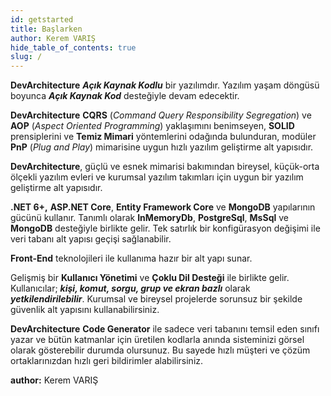 ```yaml
---
id: getstarted
title: Başlarken
author: Kerem VARIŞ
hide_table_of_contents: true
slug: /
---
```


**DevArchitecture** ***Açık Kaynak Kodlu*** bir yazılımdır. Yazılım yaşam
döngüsü boyunca ***Açık Kaynak Kod*** desteğiyle devam edecektir.

**DevArchitecture** **CQRS** (*Command Query Responsibility Segregation*)
ve **AOP** (*Aspect Oriented Programming*) yaklaşımını benimseyen,
**SOLID** prensiplerini ve **Temiz Mimari** yöntemlerini odağında
bulunduran, modüler **PnP** (*Plug and Play*) mimarisine uygun hızlı
yazılım geliştirme alt yapısıdır.

**DevArchitecture**, güçlü ve esnek mimarisi bakımından bireysel,
küçük-orta ölçekli yazılım evleri ve kurumsal yazılım takımları için
uygun bir yazılım geliştirme alt yapısıdır.

**.NET 6+,** **ASP.NET Core**, **Entity Framework Core** ve
**MongoDB** yapılarının gücünü kullanır. Tanımlı olarak **InMemoryDb**,
**PostgreSql**, **MsSql** ve **MongoDB** desteğiyle birlikte gelir. Tek satırlık
bir konfigürasyon değişimi ile veri tabanı alt yapısı geçişi
sağlanabilir.

**Front-End** teknolojileri ile kullanıma hazır bir alt yapı sunar.

Gelişmiş bir **Kullanıcı Yönetimi** ve **Çoklu Dil Desteği** ile
birlikte gelir. Kullanıcılar; ***kişi, komut, sorgu, grup ve ekran bazlı***
olarak ***yetkilendirilebilir***. Kurumsal ve bireysel projelerde sorunsuz bir
şekilde güvenlik alt yapısını kullanabilirsiniz.

**DevArchitecture** **Code Generator** ile sadece veri tabanını temsil
eden sınıfı yazar ve bütün katmanlar için üretilen kodlarla anında
sisteminizi görsel olarak gösterebilir durumda olursunuz. Bu sayede hızlı müşteri ve çözüm ortaklarınızdan hızlı geri bildirimler alabilirsiniz.

**author:** Kerem VARIŞ